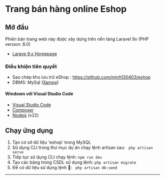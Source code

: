 # Trang bán hàng online Eshop

## Mở đầu
Phiên bản trang web này được xây dựng trên nền tảng Laravel 9x (PHP version: 8.0)
* [Larave 9.x Homepage](https://laravel.com)
### Điều khiện tiên quyết
* Sao chép kho lưu trữ eShop : https://github.com/minh130403/eshop
* DBMS: MySql ([Xampp](https://www.apachefriends.org/download.html))
#### Windown với Visual Studio Code
* [Visual Studio Code](https://code.visualstudio.com/)
* [Composer](https://getcomposer.org/)
* [Nodejs](https://nodejs.org/en/download) (v22)

## Chạy ứng dụng
1. Tạo cơ sở dữ liệu 'eshop' trong MySQL
2. Sử dụng CLI trong thư mục dự án chạy lệnh artisan sau:
``` php artisan serve```
3. Tiếp tục sử dụng CLI chạy lệnh: ```npm run dev```
4. Tạo các bảng trong CSDL sử dụng lệnh: ```php artisan migrate```
5. Để có dữ liệu sử dụng lệnh 🌱: ``` php artisan db:seed```

---
   
